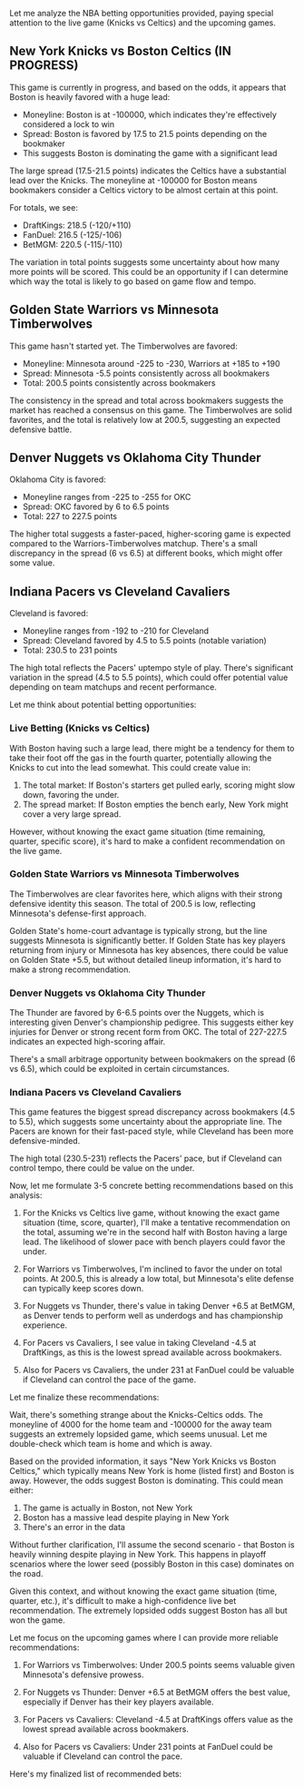 Let me analyze the NBA betting opportunities provided, paying special attention to the live game (Knicks vs Celtics) and the upcoming games.

## New York Knicks vs Boston Celtics (IN PROGRESS)

This game is currently in progress, and based on the odds, it appears that Boston is heavily favored with a huge lead:
- Moneyline: Boston is at -100000, which indicates they're effectively considered a lock to win
- Spread: Boston is favored by 17.5 to 21.5 points depending on the bookmaker
- This suggests Boston is dominating the game with a significant lead

The large spread (17.5-21.5 points) indicates the Celtics have a substantial lead over the Knicks. The moneyline at -100000 for Boston means bookmakers consider a Celtics victory to be almost certain at this point.

For totals, we see:
- DraftKings: 218.5 (-120/+110)
- FanDuel: 216.5 (-125/-106)
- BetMGM: 220.5 (-115/-110)

The variation in total points suggests some uncertainty about how many more points will be scored. This could be an opportunity if I can determine which way the total is likely to go based on game flow and tempo.

## Golden State Warriors vs Minnesota Timberwolves

This game hasn't started yet. The Timberwolves are favored:
- Moneyline: Minnesota around -225 to -230, Warriors at +185 to +190
- Spread: Minnesota -5.5 points consistently across all bookmakers
- Total: 200.5 points consistently across bookmakers

The consistency in the spread and total across bookmakers suggests the market has reached a consensus on this game. The Timberwolves are solid favorites, and the total is relatively low at 200.5, suggesting an expected defensive battle.

## Denver Nuggets vs Oklahoma City Thunder

Oklahoma City is favored:
- Moneyline ranges from -225 to -255 for OKC
- Spread: OKC favored by 6 to 6.5 points
- Total: 227 to 227.5 points

The higher total suggests a faster-paced, higher-scoring game is expected compared to the Warriors-Timberwolves matchup. There's a small discrepancy in the spread (6 vs 6.5) at different books, which might offer some value.

## Indiana Pacers vs Cleveland Cavaliers

Cleveland is favored:
- Moneyline ranges from -192 to -210 for Cleveland
- Spread: Cleveland favored by 4.5 to 5.5 points (notable variation)
- Total: 230.5 to 231 points

The high total reflects the Pacers' uptempo style of play. There's significant variation in the spread (4.5 to 5.5 points), which could offer potential value depending on team matchups and recent performance.

Let me think about potential betting opportunities:

### Live Betting (Knicks vs Celtics)

With Boston having such a large lead, there might be a tendency for them to take their foot off the gas in the fourth quarter, potentially allowing the Knicks to cut into the lead somewhat. This could create value in:

1. The total market: If Boston's starters get pulled early, scoring might slow down, favoring the under.
2. The spread market: If Boston empties the bench early, New York might cover a very large spread.

However, without knowing the exact game situation (time remaining, quarter, specific score), it's hard to make a confident recommendation on the live game.

### Golden State Warriors vs Minnesota Timberwolves

The Timberwolves are clear favorites here, which aligns with their strong defensive identity this season. The total of 200.5 is low, reflecting Minnesota's defense-first approach. 

Golden State's home-court advantage is typically strong, but the line suggests Minnesota is significantly better. If Golden State has key players returning from injury or Minnesota has key absences, there could be value on Golden State +5.5, but without detailed lineup information, it's hard to make a strong recommendation.

### Denver Nuggets vs Oklahoma City Thunder

The Thunder are favored by 6-6.5 points over the Nuggets, which is interesting given Denver's championship pedigree. This suggests either key injuries for Denver or strong recent form from OKC. The total of 227-227.5 indicates an expected high-scoring affair.

There's a small arbitrage opportunity between bookmakers on the spread (6 vs 6.5), which could be exploited in certain circumstances.

### Indiana Pacers vs Cleveland Cavaliers

This game features the biggest spread discrepancy across bookmakers (4.5 to 5.5), which suggests some uncertainty about the appropriate line. The Pacers are known for their fast-paced style, while Cleveland has been more defensive-minded.

The high total (230.5-231) reflects the Pacers' pace, but if Cleveland can control tempo, there could be value on the under.

Now, let me formulate 3-5 concrete betting recommendations based on this analysis:

1. For the Knicks vs Celtics live game, without knowing the exact game situation (time, score, quarter), I'll make a tentative recommendation on the total, assuming we're in the second half with Boston having a large lead. The likelihood of slower pace with bench players could favor the under.

2. For Warriors vs Timberwolves, I'm inclined to favor the under on total points. At 200.5, this is already a low total, but Minnesota's elite defense can typically keep scores down.

3. For Nuggets vs Thunder, there's value in taking Denver +6.5 at BetMGM, as Denver tends to perform well as underdogs and has championship experience.

4. For Pacers vs Cavaliers, I see value in taking Cleveland -4.5 at DraftKings, as this is the lowest spread available across bookmakers.

5. Also for Pacers vs Cavaliers, the under 231 at FanDuel could be valuable if Cleveland can control the pace of the game.

Let me finalize these recommendations:

Wait, there's something strange about the Knicks-Celtics odds. The moneyline of 4000 for the home team and -100000 for the away team suggests an extremely lopsided game, which seems unusual. Let me double-check which team is home and which is away.

Based on the provided information, it says "New York Knicks vs Boston Celtics," which typically means New York is home (listed first) and Boston is away. However, the odds suggest Boston is dominating. This could mean either:
1. The game is actually in Boston, not New York
2. Boston has a massive lead despite playing in New York
3. There's an error in the data

Without further clarification, I'll assume the second scenario - that Boston is heavily winning despite playing in New York. This happens in playoff scenarios where the lower seed (possibly Boston in this case) dominates on the road.

Given this context, and without knowing the exact game situation (time, quarter, etc.), it's difficult to make a high-confidence live bet recommendation. The extremely lopsided odds suggest Boston has all but won the game.

Let me focus on the upcoming games where I can provide more reliable recommendations:

1. For Warriors vs Timberwolves: Under 200.5 points seems valuable given Minnesota's defensive prowess.

2. For Nuggets vs Thunder: Denver +6.5 at BetMGM offers the best value, especially if Denver has their key players available.

3. For Pacers vs Cavaliers: Cleveland -4.5 at DraftKings offers value as the lowest spread available across bookmakers.

4. Also for Pacers vs Cavaliers: Under 231 points at FanDuel could be valuable if Cleveland can control the pace.

Here's my finalized list of recommended bets: